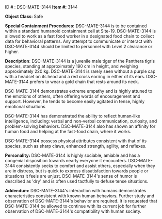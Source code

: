 ID # : DSC-MATE-3144
**Item #:** 3144

**Object Class:** Safe

**Special Containment Procedures:** DSC-MATE-3144 is to be contained within a standard humanoid containment cell at Site-19. DSC-MATE-3144 is allowed to work as a fast food worker in a designated food chain to collect data for behavioral patterns. Any attempt to communicate or interact with DSC-MATE-3144 should be limited to personnel with Level 2 clearance or higher. 

**Description:** DSC-MATE-3144 is a juvenile male tiger of the Panthera tigris species, standing at approximately 190 cm in height, and weighing approximately 220 kg. DSC-MATE-3144 is rarely seen without a purple cap with a headset on its head and a red cross earring in either of its ears. DSC-MATE-3144 prefers to wear a gold chain that rests around its neck. 

DSC-MATE-3144 demonstrates extreme empathy and is highly attuned to the emotions of others, often offering words of encouragement and support. However, he tends to become easily agitated in tense, highly emotional situations. 

DSC-MATE-3144 has demonstrated the ability to reflect human-like intelligence, including: verbal and non-verbal communication, curiosity, and problem-solving behaviors. DSC-MATE-3144 also has shown an affinity for human food and helping at the fast-food chain, where it works.

DSC-MATE-3144 possess physical attributes consistent with that of its species, such as sharp claws, enhanced strength, agility, and reflexes. 

**Personality:** DSC-MATE-3144 is highly sociable, amiable and has a congenial disposition towards nearly everyone it encounters. DSC-MATE-3144 consistently seeks to comfort and assist others, especially when they are in distress, but is quick to express dissatisfaction towards people or situations it feels are unjust. DSC-MATE-3144's sense of humor is described as 'dry' and is often used tactfully to defuse tense situations.

**Addendum:** DSC-MATE-3144's interaction with humans demonstrates characteristics consistent with known human behaviors. Further study and observation of DSC-MATE-3144's behavior are required. It is requested that DSC-MATE-3144 be allowed to continue with its current job for further observation of DSC-MATE-3144's compatibility with human society.